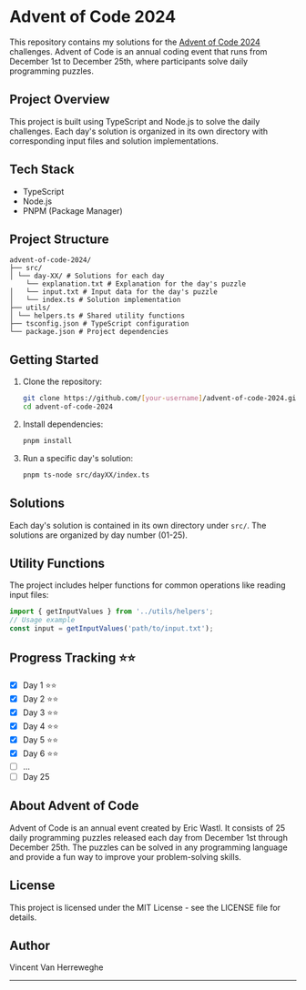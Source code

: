 # Advent of Code 2024

This repository contains my solutions for the [Advent of Code 2024](https://adventofcode.com/2024/) challenges. Advent of Code is an annual coding event that runs from December 1st to December 25th, where participants solve daily programming puzzles.

## Project Overview

This project is built using TypeScript and Node.js to solve the daily challenges. Each day's solution is organized in its own directory with corresponding input files and solution implementations.

## Tech Stack

- TypeScript
- Node.js
- PNPM (Package Manager)

## Project Structure

```
advent-of-code-2024/
├── src/
│ └── day-XX/ # Solutions for each day
    └── explanation.txt # Explanation for the day's puzzle
│   └── input.txt # Input data for the day's puzzle
│   └── index.ts # Solution implementation
├── utils/
│ └── helpers.ts # Shared utility functions
├── tsconfig.json # TypeScript configuration
└── package.json # Project dependencies
```

## Getting Started

1. Clone the repository: 

    ```bash
    git clone https://github.com/[your-username]/advent-of-code-2024.git
    cd advent-of-code-2024
    ```

2. Install dependencies:

    ```bash
    pnpm install
    ```

3. Run a specific day's solution:

    ```bash
    pnpm ts-node src/dayXX/index.ts
    ```


## Solutions

Each day's solution is contained in its own directory under `src/`. The solutions are organized by day number (01-25).

## Utility Functions

The project includes helper functions for common operations like reading input files:

```typescript
import { getInputValues } from '../utils/helpers';
// Usage example
const input = getInputValues('path/to/input.txt');
```

## Progress Tracking ⭐⭐

- [x] Day 1 ⭐⭐
- [x] Day 2 ⭐⭐
- [x] Day 3 ⭐⭐
- [x] Day 4 ⭐⭐
- [x] Day 5 ⭐⭐
- [x] Day 6 ⭐⭐
- [ ] ...
- [ ] Day 25

## About Advent of Code

Advent of Code is an annual event created by Eric Wastl. It consists of 25 daily programming puzzles released each day from December 1st through December 25th. The puzzles can be solved in any programming language and provide a fun way to improve your problem-solving skills.

## License

This project is licensed under the MIT License - see the LICENSE file for details.

## Author

Vincent Van Herreweghe

---